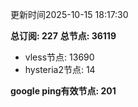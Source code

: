 更新时间2025-10-15 18:17:30

**总订阅: 227**
**总节点: 36119**
- vless节点: 13690
- hysteria2节点: 14

**google ping有效节点: 201**
